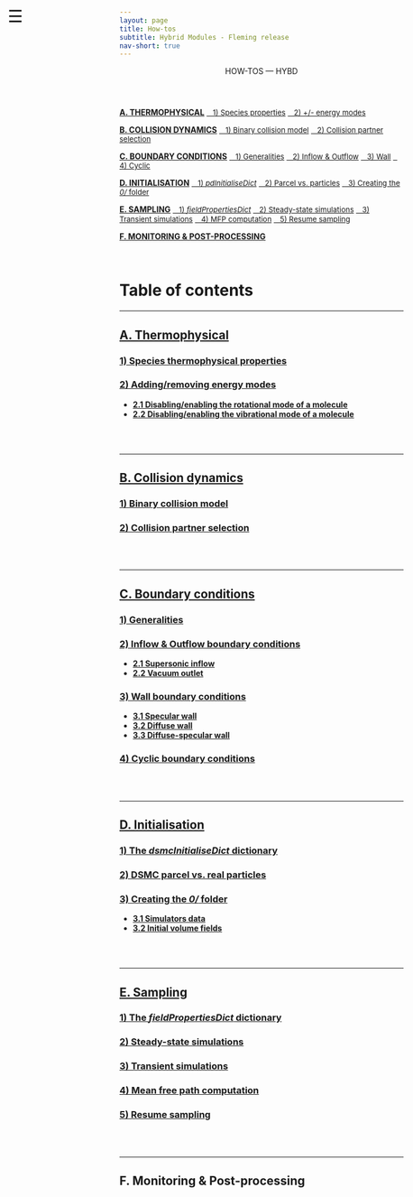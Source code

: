 ```yaml
---
layout: page
title: How-tos
subtitle: Hybrid Modules - Fleming release
nav-short: true
---
```


<div id="mySidenav" class="sidenav">
  <a href="javascript:void(0)" class="closebtn" onclick="closeNav()"><i class='fa fa-times'></i></a>
  <header>HOW-TOS — HYBD</header>
  <a href="https://hystrath.github.io/how-tos-picdsmc-fleming/how-tos-picdsmc-fleming-thermophysical/"><b>A. THERMOPHYSICAL</b></a>
  <a href="https://hystrath.github.io/how-tos-picdsmc-fleming/how-tos-picdsmc-fleming-thermophysical/#1-species-thermophysical-properties" style="padding-top:4px; padding-bottom:4px"><span style="font-size:13px">&nbsp;&nbsp; 1) Species properties</span></a>
  <a href="https://hystrath.github.io/how-tos-picdsmc-fleming/how-tos-picdsmc-fleming-thermophysical/#2-addingremoving-energy-modes"  style="padding-top:4px"><span style="font-size:13px">&nbsp;&nbsp; 2) +/- energy modes</span></a>

  <a href="https://hystrath.github.io/how-tos-picdsmc-fleming/how-tos-picdsmc-fleming-collision-dynamics"><b>B. COLLISION DYNAMICS</b></a>
  <a href="https://hystrath.github.io/how-tos-picdsmc-fleming/how-tos-picdsmc-fleming-collision-dynamics/#1-binary-collision-model"  style="padding-top:4px"><span style="font-size:13px">&nbsp;&nbsp; 1) Binary collision model</span></a>
  <a href="https://hystrath.github.io/how-tos-picdsmc-fleming/how-tos-picdsmc-fleming-collision-dynamics/#2-collision-partner-selection"  style="padding-top:4px; padding-bottom:4px"><span style="font-size:13px">&nbsp;&nbsp; 2) Collision partner selection</span></a>

  <a href="https://hystrath.github.io/how-tos-picdsmc-fleming/how-tos-picdsmc-fleming-boundary-conditions"><b>C. BOUNDARY CONDITIONS</b></a>
  <a href="https://hystrath.github.io/how-tos-picdsmc-fleming/how-tos-picdsmc-fleming-boundary-conditions/#1-generalities"  style="padding-top:4px; padding-bottom:4px"><span style="font-size:13px">&nbsp;&nbsp; 1) Generalities</span></a>
  <a href="https://hystrath.github.io/how-tos-picdsmc-fleming/how-tos-picdsmc-fleming-boundary-conditions/#2-inflow--outflow-boundary-conditions"  style="padding-top:4px; padding-bottom:4px"><span style="font-size:13px">&nbsp;&nbsp; 2) Inflow & Outflow</span></a>
  <a href="https://hystrath.github.io/how-tos-picdsmc-fleming/how-tos-picdsmc-fleming-boundary-conditions/#3-wall-boundary-conditions"  style="padding-top:4px; padding-bottom:4px"><span style="font-size:13px">&nbsp;&nbsp; 3) Wall</span></a>
  <a href="https://hystrath.github.io/how-tos-picdsmc-fleming/how-tos-picdsmc-fleming-boundary-conditions/#4-cyclic-boundary-conditions"  style="padding-top:4px"><span style="font-size:13px">&nbsp;&nbsp; 4) Cyclic</span></a>
  
  <a href="https://hystrath.github.io/how-tos-picdsmc-fleming/how-tos-picdsmc-fleming-initialisation/"><b>D. INITIALISATION</b></a>
  <a href="https://hystrath.github.io/how-tos-picdsmc-fleming/how-tos-picdsmc-fleming-initialisation/#1-the-pdinitialisedict-dictionary"  style="padding-top:4px; padding-bottom:4px"><span style="font-size:13px">&nbsp;&nbsp; 1) <i>pdInitialiseDict</i></span></a>
  <a href="https://hystrath.github.io/how-tos-picdsmc-fleming/how-tos-picdsmc-fleming-initialisation/#2-dsmc-parcel-vs-real-particles"  style="padding-top:4px; padding-bottom:4px"><span style="font-size:13px">&nbsp;&nbsp; 2) Parcel vs. particles</span></a>
  <a href="https://hystrath.github.io/how-tos-picdsmc-fleming/how-tos-picdsmc-fleming-initialisation/#3-creating-the-0-folder"  style="padding-top:4px"><span style="font-size:13px">&nbsp;&nbsp; 3) Creating the <i>0/</i> folder</span></a>
  
  <a href="https://hystrath.github.io/how-tos-picdsmc-fleming/how-tos-picdsmc-fleming-sampling/"><b>E. SAMPLING</b></a>
  <a href="https://hystrath.github.io/how-tos-picdsmc-fleming/how-tos-picdsmc-fleming-sampling/#1-the-fieldpropertiesdict-dictionary"  style="padding-top:4px; padding-bottom:4px"><span style="font-size:13px">&nbsp;&nbsp; 1) <i>fieldPropertiesDict</i></span></a>
  <a href="https://hystrath.github.io/how-tos-picdsmc-fleming/how-tos-picdsmc-fleming-sampling/#2-steady-state-simulations"  style="padding-top:4px; padding-bottom:4px"><span style="font-size:13px">&nbsp;&nbsp; 2) Steady-state simulations</span></a>
  <a href="https://hystrath.github.io/how-tos-picdsmc-fleming/how-tos-picdsmc-fleming-sampling/#3-transient-simulations" style="padding-top:4px; padding-bottom:4px"><span style="font-size:13px">&nbsp;&nbsp; 3) Transient simulations</span></a>
  <a href="https://hystrath.github.io/how-tos-picdsmc-fleming/how-tos-picdsmc-fleming-sampling/#4-mean-free-path-computation"  style="padding-top:4px; padding-bottom:4px"><span style="font-size:13px">&nbsp;&nbsp; 4) MFP computation</span></a>
  <a href="https://hystrath.github.io/how-tos-picdsmc-fleming/how-tos-picdsmc-fleming-sampling/#5-resume-sampling" style="padding-top:4px"><span style="font-size:13px">&nbsp;&nbsp; 5) Resume sampling</span></a>
  
  <a href="https://hystrath.github.io/how-tos-picdsmc-fleming/how-tos-picdsmc-fleming/#j-monitoring--post-processing"><b>F. MONITORING & POST-PROCESSING</b></a>
</div>

<span style="position: fixed;font-size:30px;cursor:pointer; margin:0px; top:60px;left:30px;" onclick="reopenNav()">&#9776;</span>

<script>
function openNav() {
  document.getElementById("mySidenav").style.width = "225px";
  document.getElementById("mySidenav").style.transition = "0s";
}

function closeNav() {
  document.getElementById("mySidenav").style.width = "0px";
}

function reopenNav() {
  document.getElementById("mySidenav").style.width = "225px";
  document.getElementById("mySidenav").style.transition = "0.5s";
}

openNav()
</script>

&nbsp;  

# Table of contents

---  
## [A. Thermophysical](https://hystrath.github.io/how-tos-picdsmc-fleming/how-tos-picdsmc-fleming-thermophysical/)
### [1) Species thermophysical properties](https://hystrath.github.io/how-tos-picdsmc-fleming/how-tos-picdsmc-fleming-thermophysical/#1-species-thermophysical-properties)
### [2) Adding/removing energy modes](https://hystrath.github.io/how-tos-picdsmc-fleming/how-tos-picdsmc-fleming-thermophysical/#2-addingremoving-energy-modes)
+ **[2.1 Disabling/enabling the rotational mode of a molecule](https://hystrath.github.io/how-tos-picdsmc-fleming/how-tos-picdsmc-fleming-thermophysical/#21-disablingenabling-the-rotational-mode-of-a-molecule)**  
+ **[2.2 Disabling/enabling the vibrational mode of a molecule](https://hystrath.github.io/how-tos-picdsmc-fleming/how-tos-picdsmc-fleming-thermophysical/#22-disablingenabling-the-vibrational-mode-of-a-molecule)**  


<div class="paragraph"><p><br>
<br></p></div>

---  
## [B. Collision dynamics](https://hystrath.github.io/how-tos-picdsmc-fleming/how-tos-picdsmc-fleming-collision-dynamics)
### [1) Binary collision model](https://hystrath.github.io/how-tos-picdsmc-fleming/how-tos-picdsmc-fleming-collision-dynamics/#1-binary-collision-model)
### [2) Collision partner selection](https://hystrath.github.io/how-tos-picdsmc-fleming/how-tos-picdsmc-fleming-collision-dynamics/#2-collision-partner-selection)


<div class="paragraph"><p><br>
<br></p></div>

--- 
## [C. Boundary conditions](https://hystrath.github.io/how-tos-picdsmc-fleming/how-tos-picdsmc-fleming-boundary-conditions)     
### [1) Generalities](https://hystrath.github.io/how-tos-picdsmc-fleming/how-tos-picdsmc-fleming-boundary-conditions/#1-generalities) 
### [2) Inflow & Outflow boundary conditions](https://hystrath.github.io/how-tos-picdsmc-fleming/how-tos-picdsmc-fleming-boundary-conditions/#2-inflow--outflow-boundary-conditions) 
+ **[2.1 Supersonic inflow](https://hystrath.github.io/how-tos-picdsmc-fleming/how-tos-picdsmc-fleming-boundary-conditions/#21-supersonic-inflow)**  
+ **[2.2 Vacuum outlet](https://hystrath.github.io/how-tos-picdsmc-fleming/how-tos-picdsmc-fleming-boundary-conditions/#22-vacuum-outlet)**  

### [3) Wall boundary conditions](https://hystrath.github.io/how-tos-picdsmc-fleming/how-tos-picdsmc-fleming-boundary-conditions/#3-wall-boundary-conditions)  
+ **[3.1 Specular wall](https://hystrath.github.io/how-tos-picdsmc-fleming/how-tos-picdsmc-fleming-boundary-conditions/#31-specular-wall)**  
+ **[3.2 Diffuse wall](https://hystrath.github.io/how-tos-picdsmc-fleming/how-tos-picdsmc-fleming-boundary-conditions/#32-diffuse-wall)**  
+ **[3.3 Diffuse-specular wall](https://hystrath.github.io/how-tos-picdsmc-fleming/how-tos-picdsmc-fleming-boundary-conditions/#33-diffuse-specular-wall)**  

### [4) Cyclic boundary conditions](https://hystrath.github.io/how-tos-picdsmc-fleming/how-tos-picdsmc-fleming-boundary-conditions/#4-cyclic-boundary-conditions) 

<div class="paragraph"><p><br>
<br></p></div>

---  
## [D. Initialisation](https://hystrath.github.io/how-tos-picdsmc-fleming/how-tos-picdsmc-fleming-initialisation/)
### [1) The _dsmcInitialiseDict_ dictionary](https://hystrath.github.io/how-tos-picdsmc-fleming/how-tos-picdsmc-fleming-initialisation/#1-the-dsmcinitialisedict-dictionary) 
### [2) DSMC parcel vs. real particles](https://hystrath.github.io/how-tos-picdsmc-fleming/how-tos-picdsmc-fleming-initialisation/#2-dsmc-parcel-vs-real-particles) 
### [3) Creating the _0/_ folder](https://hystrath.github.io/how-tos-picdsmc-fleming/how-tos-picdsmc-fleming-initialisation/#3-creating-the-0-folder)  
+ **[3.1 Simulators data](https://hystrath.github.io/how-tos-picdsmc-fleming/how-tos-picdsmc-fleming-initialisation/#31-simulators-data)**  
+ **[3.2 Initial volume fields](https://hystrath.github.io/how-tos-picdsmc-fleming/how-tos-picdsmc-fleming-initialisation/#32-initial-volume-fields)**

<div class="paragraph"><p><br>
<br></p></div>

---  
## [E. Sampling](https://hystrath.github.io/how-tos-picdsmc-fleming/how-tos-picdsmc-fleming-sampling/)
### [1) The _fieldPropertiesDict_ dictionary](https://hystrath.github.io/how-tos-picdsmc-fleming/how-tos-picdsmc-fleming-sampling/#1-the-fieldpropertiesdict-dictionary) 
### [2) Steady-state simulations](https://hystrath.github.io/how-tos-picdsmc-fleming/how-tos-picdsmc-fleming-sampling/#2-steady-state-simulations)  
### [3) Transient simulations](https://hystrath.github.io/how-tos-picdsmc-fleming/how-tos-picdsmc-fleming-sampling/#3-transient-simulations)  
### [4) Mean free path computation](https://hystrath.github.io/how-tos-picdsmc-fleming/how-tos-picdsmc-fleming-sampling/#4-mean-free-path-computation)  
### [5) Resume sampling](https://hystrath.github.io/how-tos-picdsmc-fleming/how-tos-picdsmc-fleming-sampling/#5-resume-sampling)  

<div class="paragraph"><p><br>
<br></p></div>

---  
## F. Monitoring & Post-processing

<div class="paragraph"><p><br>
<br></p></div>


